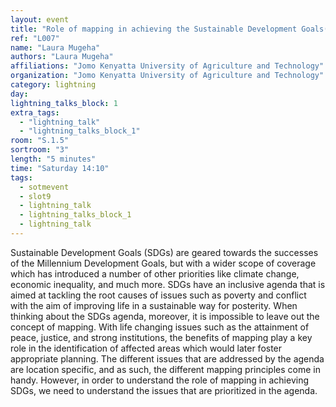 ```yaml
---
layout: event
title: "Role of mapping in achieving the Sustainable Development Goals(SDGs)"
ref: "L007"
name: "Laura Mugeha"
authors: "Laura Mugeha"
affiliations: "Jomo Kenyatta University of Agriculture and Technology"
organization: "Jomo Kenyatta University of Agriculture and Technology"
category: lightning
day: 
lightning_talks_block: 1
extra_tags:
  - "lightning_talk"
  - "lightning_talks_block_1"
room: "S.1.5"
sortroom: "3"
length: "5 minutes"
time: "Saturday 14:10"
tags:
  - sotmevent
  - slot9
  - lightning_talk
  - lightning_talks_block_1
  - lightning_talk
---
```

Sustainable Development Goals (SDGs) are geared towards the successes of the Millennium Development Goals, but with a wider scope of coverage which has introduced a number of other priorities like climate change, economic inequality, and much more. SDGs have an inclusive agenda that is aimed at tackling the root causes of issues such as poverty and conflict with the aim of improving life in a sustainable way for posterity. 
When thinking about the SDGs agenda, moreover, it is impossible to leave out the concept of mapping. With life changing issues such as the attainment of peace, justice, and strong institutions, the benefits of mapping play a key role in the identification of affected areas which would later foster appropriate planning. The different issues that are addressed by the agenda are location specific, and as such, the different mapping principles come in handy.
However, in order to understand the role of mapping in achieving SDGs, we need to understand the issues that are prioritized in the agenda. 